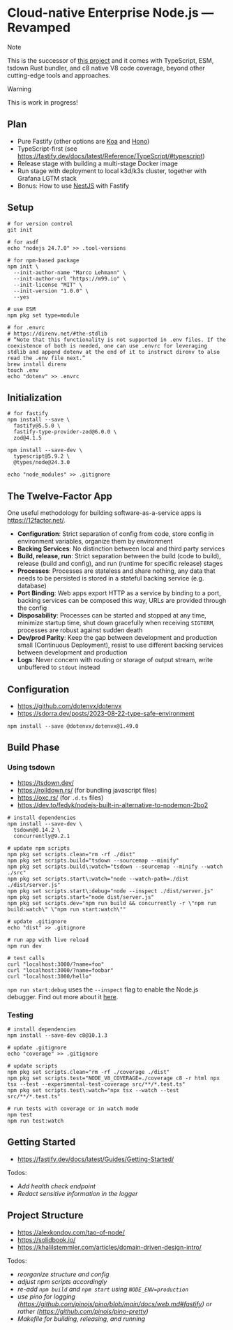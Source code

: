 # Cloud-native Enterprise Node.js — Revamped

> [!NOTE]
> This is the successor of [this project](https://github.com/m99coder/cloud-native-enterprise-nodejs) and it comes with TypeScript, ESM, tsdown Rust bundler, and c8 native V8 code coverage, beyond other cutting-edge tools and approaches.

> [!WARNING]
> This is work in progress!

## Plan

- Pure Fastify (other options are [Koa](https://koajs.com/) and [Hono](https://hono.dev/))
- TypeScript-first (see <https://fastify.dev/docs/latest/Reference/TypeScript/#typescript>)
- Release stage with building a multi-stage Docker image
- Run stage with deployment to local k3d/k3s cluster, together with Grafana LGTM stack
- Bonus: How to use [NestJS](https://nestjs.com/) with Fastify

## Setup

```shell
# for version control
git init

# for asdf
echo "nodejs 24.7.0" >> .tool-versions

# for npm-based package
npm init \
  --init-author-name "Marco Lehmann" \
  --init-author-url "https://m99.io" \
  --init-license "MIT" \
  --init-version "1.0.0" \
  --yes

# use ESM
npm pkg set type=module

# for .envrc
# https://direnv.net/#the-stdlib
# “Note that this functionality is not supported in .env files. If the coexistence of both is needed, one can use .envrc for leveraging stdlib and append dotenv at the end of it to instruct direnv to also read the .env file next.”
brew install direnv
touch .env
echo "dotenv" >> .envrc
```

## Initialization

```shell
# for fastify
npm install --save \
  fastify@5.5.0 \
  fastify-type-provider-zod@6.0.0 \
  zod@4.1.5

npm install --save-dev \
  typescript@5.9.2 \
  @types/node@24.3.0

echo "node_modules" >> .gitignore
```

## The Twelve-Factor App

One useful methodology for building software-as-a-service apps is <https://12factor.net/>.

- **Configuration**: Strict separation of config from code, store config in environment variables, organize them by environment
- **Backing Services**: No distinction between local and third party services
- **Build, release, run**: Strict separation between the build (code to build), release (build and config), and run (runtime for specific release) stages
- **Processes**: Processes are stateless and share nothing, any data that needs to be persisted is stored in a stateful backing service (e.g. database)
- **Port Binding**: Web apps export HTTP as a service by binding to a port, backing services can be composed this way, URLs are provided through the config
- **Disposability**: Processes can be started and stopped at any time, minimize startup time, shut down gracefully when receiving `SIGTERM`, processes are robust against sudden death
- **Dev/prod Parity**: Keep the gap between development and production small (Continuous Deployment), resist to use different backing services between development and production
- **Logs**: Never concern with routing or storage of output stream, write unbuffered to `stdout` instead

## Configuration

- <https://github.com/dotenvx/dotenvx>
- <https://sdorra.dev/posts/2023-08-22-type-safe-environment>

```shell
npm install --save @dotenvx/dotenvx@1.49.0
```

## Build Phase

### Using tsdown

- <https://tsdown.dev/>
- <https://rolldown.rs/> (for bundling javascript files)
- <https://oxc.rs/> (for `.d.ts` files)
- <https://dev.to/fedyk/nodejs-built-in-alternative-to-nodemon-2bo2>

```shell
# install dependencies
npm install --save-dev \
  tsdown@0.14.2 \
  concurrently@9.2.1

# update npm scripts
npm pkg set scripts.clean="rm -rf ./dist"
npm pkg set scripts.build="tsdown --sourcemap --minify"
npm pkg set scripts.build\:watch="tsdown --sourcemap --minify --watch ./src"
npm pkg set scripts.start\:watch="node --watch-path=./dist ./dist/server.js"
npm pkg set scripts.start\:debug="node --inspect ./dist/server.js"
npm pkg set scripts.start="node dist/server.js"
npm pkg set scripts.dev="npm run build && concurrently -r \"npm run build:watch\" \"npm run start:watch\""

# update .gitignore
echo "dist" >> .gitignore

# run app with live reload
npm run dev

# test calls
curl "localhost:3000/?name=foo"
curl "localhost:3000/?name=foobar"
curl "localhost:3000/hello"
```

`npm run start:debug` uses the `--inspect` flag to enable the Node.js debugger. Find out more about it [here](https://nodejs.org/en/learn/getting-started/debugging).

### Testing

```shell
# install dependencies
npm install --save-dev c8@10.1.3

# update .gitignore
echo "coverage" >> .gitignore

# update scripts
npm pkg set scripts.clean="rm -rf ./coverage ./dist"
npm pkg set scripts.test="NODE_V8_COVERAGE=./coverage c8 -r html npx tsx --test --experimental-test-coverage src/**/*.test.ts"
npm pkg set scripts.test\:watch="npx tsx --watch --test src/**/*.test.ts"

# run tests with coverage or in watch mode
npm test
npm run test:watch
```

## Getting Started

- <https://fastify.dev/docs/latest/Guides/Getting-Started/>

Todos:

- _Add health check endpoint_
- _Redact sensitive information in the logger_

## Project Structure

- <https://alexkondov.com/tao-of-node/>
- <https://solidbook.io/>
- <https://khalilstemmler.com/articles/domain-driven-design-intro/>

Todos:

- _reorganize structure and config_
- _adjust npm scripts accordingly_
- _re-add `npm build` and `npm start` using `NODE_ENV=production`_
- _use pino for logging (https://github.com/pinojs/pino/blob/main/docs/web.md#fastify) or rather (https://github.com/pinojs/pino-pretty)_
- _Makefile for building, releasing, and running_

